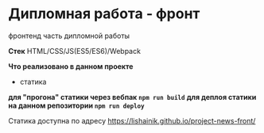 # Дипломная работа - фронт

фронтенд часть  дипломной работы 

**Стек** HTML/CSS/JS(ES5/ES6)/Webpack


**Что реализовано в данном проекте**

- статика

**для "прогона" статики через вебпак  `npm run build`**
**для деплоя статики на данном репозитории  `npm run deploy`**

Статика доступна по адресу https://lishainik.github.io/project-news-front/
